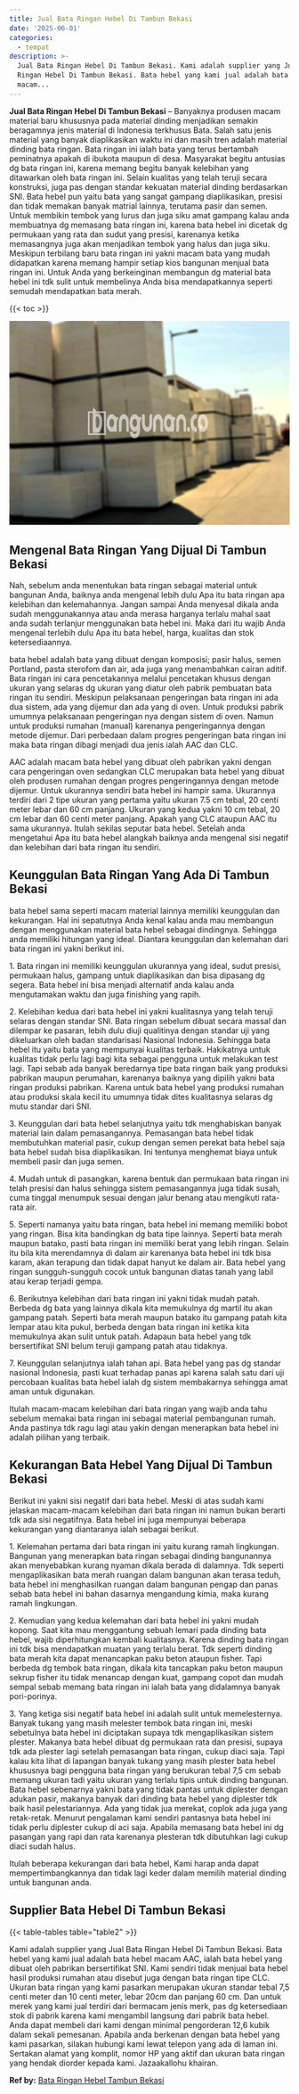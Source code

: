 ```yaml
---
title: Jual Bata Ringan Hebel Di Tambun Bekasi
date: '2025-06-01'
categories:
  - tempat
description: >-
  Jual Bata Ringan Hebel Di Tambun Bekasi. Kami adalah supplier yang Jual Bata
  Ringan Hebel Di Tambun Bekasi. Bata hebel yang kami jual adalah bata hebel
  macam...
---
```


**Jual Bata Ringan Hebel Di Tambun Bekasi** – Banyaknya produsen macam material baru khususnya pada material dinding menjadikan semakin beragamnya jenis material di Indonesia terkhusus Bata. Salah satu jenis material yang banyak diaplikasikan waktu ini dan masih tren adalah material dinding bata ringan. Bata ringan ini ialah bata yang terus bertambah peminatnya apakah di ibukota maupun di desa. Masyarakat begitu antusias dg bata ringan ini, karena memang begitu banyak kelebihan yang ditawarkan oleh bata ringan ini. Selain kualitas yang telah teruji secara konstruksi, juga pas dengan standar kekuatan material dinding berdasarkan SNI. Bata hebel pun yaitu bata yang sangat gampang diaplikasikan, presisi dan tidak memakan banyak matrial lainnya, terutama pasir dan semen. Untuk membikin tembok yang lurus dan juga siku amat gampang kalau anda membuatnya dg memasang bata ringan ini, karena bata hebel ini dicetak dg permukaan yang rata dan sudut yang presisi, karenanya ketika memasangnya juga akan menjadikan tembok yang halus dan juga siku. Meskipun terbilang baru bata ringan ini yakni macam bata yang mudah didapatkan karena memang hampir setiap kios bangunan menjual bata ringan ini. Untuk Anda yang berkeinginan membangun dg material bata hebel ini tdk sulit untuk membelinya Anda bisa mendapatkannya seperti semudah mendapatkan bata merah.

{{< toc >}}

![Jual Bata Ringan Hebel Di Tambun Bekasi](/images/jual-hebel-murah-32.png)

## Mengenal Bata Ringan Yang Dijual Di Tambun Bekasi

Nah, sebelum anda menentukan bata ringan sebagai material untuk bangunan Anda, baiknya anda mengenal lebih dulu Apa itu bata ringan apa kelebihan dan kelemahannya. Jangan sampai Anda menyesal dikala anda sudah menggunakannya atau anda merasa harganya terlalu mahal saat anda sudah terlanjur menggunakan bata hebel ini. Maka dari itu wajib Anda mengenal terlebih dulu Apa itu bata hebel, harga, kualitas dan stok ketersediaannya.

bata hebel adalah bata yang dibuat dengan komposisi; pasir halus, semen Portland, pasta sterofom dan air, ada juga yang menambahkan cairan aditif. Bata ringan ini cara pencetakannya melalui pencetakan khusus dengan ukuran yang selaras dg ukuran yang diatur oleh pabrik pembuatan bata ringan itu sendiri. Meskipun pelaksanaan pengeringan bata ringan ini ada dua sistem, ada yang dijemur dan ada yang di oven. Untuk produksi pabrik umumnya pelaksanaan pengeringan nya dengan sistem di oven. Namun untuk produksi rumahan (manual) karenanya pengeringannya dengan metode dijemur. Dari perbedaan dalam progres pengeringan bata ringan ini maka bata ringan dibagi menjadi dua jenis ialah AAC dan CLC.

AAC adalah macam bata hebel yang dibuat oleh pabrikan yakni dengan cara pengeringan oven sedangkan CLC merupakan bata hebel yang dibuat oleh produsen rumahan dengan progres pengeringannya dengan metode dijemur. Untuk ukurannya sendiri bata hebel ini hampir sama. Ukurannya terdiri dari 2 tipe ukuran yang pertama yaitu ukuran 7.5 cm tebal, 20 centi meter lebar dan 60 cm panjang. Ukuran yang kedua yakni 10 cm tebal, 20 cm lebar dan 60 centi meter panjang. Apakah yang CLC ataupun AAC itu sama ukurannya. Itulah sekilas seputar bata hebel. Setelah anda mengetahui Apa itu bata hebel alangkah baiknya anda mengenal sisi negatif dan kelebihan dari bata ringan itu sendiri.

## Keunggulan Bata Ringan Yang Ada Di Tambun Bekasi

bata hebel sama seperti macam material lainnya memiliki keunggulan dan kekurangan. Hal ini sepatutnya Anda kenal kalau anda mau membangun dengan menggunakan material bata hebel sebagai dindingnya. Sehingga anda memiliki hitungan yang ideal. Diantara keunggulan dan kelemahan dari bata ringan ini yakni berikut ini.

1\. Bata ringan ini memiliki keunggulan ukurannya yang ideal, sudut presisi, permukaan halus, gampang untuk diaplikasikan dan bisa dipasang dg segera. Bata hebel ini bisa menjadi alternatif anda kalau anda mengutamakan waktu dan juga finishing yang rapih.

2\. Kelebihan kedua dari bata hebel ini yakni kualitasnya yang telah teruji selaras dengan standar SNI. Bata ringan sebelum dibuat secara massal dan dilempar ke pasaran, lebih dulu diuji qualitinya dengan standar uji yang dikeluarkan oleh badan standarisasi Nasional Indonesia. Sehingga bata hebel itu yaitu bata yang mempunyai kualitas terbaik. Hakikatnya untuk kualitas tidak perlu lagi bagi kita sebagai pengguna untuk melakukan test lagi. Tapi sebab ada banyak beredarnya tipe bata ringan baik yang produksi pabrikan maupun perumahan, karenanya baiknya yang dipilih yakni bata ringan produksi pabrikan. Karena untuk bata hebel yang produksi rumahan atau produksi skala kecil itu umumnya tidak dites kualitasnya selaras dg mutu standar dari SNI.

3\. Keunggulan dari bata hebel selanjutnya yaitu tdk menghabiskan banyak material lain dalam pemasangannya. Pemasangan bata hebel tidak membutuhkan material pasir, cukup dengan semen perekat bata hebel saja bata hebel sudah bisa diaplikasikan. Ini tentunya menghemat biaya untuk membeli pasir dan juga semen.

4\. Mudah untuk di pasangkan, karena bentuk dan permukaan bata ringan ini telah presisi dan halus sehingga sistem pemasangannya juga tidak susah, cuma tinggal menumpuk sesuai dengan jalur benang atau mengikuti rata-rata air.

5\. Seperti namanya yaitu bata ringan, bata hebel ini memang memiliki bobot yang ringan. Bisa kita bandingkan dg bata tipe lainnya. Seperti bata merah maupun batako, pasti bata ringan ini memiliki berat yang lebih ringan. Selain itu bila kita merendamnya di dalam air karenanya bata hebel ini tdk bisa karam, akan terapung dan tidak dapat hanyut ke dalam air. Bata hebel yang ringan sungguh-sungguh cocok untuk bangunan diatas tanah yang labil atau kerap terjadi gempa.

6\. Berikutnya kelebihan dari bata ringan ini yakni tidak mudah patah. Berbeda dg bata yang lainnya dikala kita memukulnya dg martil itu akan gampang patah. Seperti bata merah maupun batako itu gampang patah kita lempar atau kita pukul, berbeda dengan bata ringan ini ketika kita memukulnya akan sulit untuk patah. Adapaun bata hebel yang tdk bersertifikat SNI belum teruji gampang patah atau tidaknya.

7\. Keunggulan selanjutnya ialah tahan api. Bata hebel yang pas dg standar nasional Indonesia, pasti kuat terhadap panas api karena salah satu dari uji percobaan kualitas bata hebel ialah dg sistem membakarnya sehingga amat aman untuk digunakan.

Itulah macam-macam kelebihan dari bata ringan yang wajib anda tahu sebelum memakai bata ringan ini sebagai material pembangunan rumah. Anda pastinya tdk ragu lagi atau yakin dengan menerapkan bata hebel ini adalah pilihan yang terbaik.

## Kekurangan Bata Hebel Yang Dijual Di Tambun Bekasi

Berikut ini yakni sisi negatif dari bata hebel. Meski di atas sudah kami jelaskan macam-macam kelebihan dari bata ringan ini namun bukan berarti tdk ada sisi negatifnya. Bata hebel ini juga mempunyai beberapa kekurangan yang diantaranya ialah sebagai berikut.

1\. Kelemahan pertama dari bata ringan ini yaitu kurang ramah lingkungan. Bangunan yang menerapkan bata ringan sebagai dinding bangunannya akan menyebabkan kurang nyaman dikala berada di dalamnya. Tdk seperti mengaplikasikan bata merah ruangan dalam bangunan akan terasa teduh, bata hebel ini menghasilkan ruangan dalam bangunan pengap dan panas sebab bata hebel ini bahan dasarnya mengandung kimia, maka kurang ramah lingkungan.

2\. Kemudian yang kedua kelemahan dari bata hebel ini yakni mudah kopong. Saat kita mau menggantung sebuah lemari pada dinding bata hebel, wajib diperhitungkan kembali kualitasnya. Karena dinding bata ringan ini tdk bisa mendapatkan muatan yang terlalu berat. Tdk seperti dinding bata merah kita dapat menancapkan paku beton ataupun fisher. Tapi berbeda dg tembok bata ringan, dikala kita tancapkan paku beton maupun sekrup fisher itu tidak menancap dengan kuat, gampang copot dan mudah sempal sebab memang bata ringan ini ialah bata yang didalamnya banyak pori-porinya.

3\. Yang ketiga sisi negatif bata hebel ini adalah sulit untuk memelesternya. Banyak tukang yang masih melester tembok bata ringan ini, meski sebetulnya bata hebel ini diciptakan supaya tdk mengaplikasikan sistem plester. Makanya bata hebel dibuat dg permukaan rata dan presisi, supaya tdk ada plester lagi setelah pemasangan bata ringan, cukup diaci saja. Tapi kalau kita lihat di lapangan banyak tukang yang masih plester bata hebel khususnya bagi pengguna bata ringan yang berukuran tebal 7,5 cm sebab memang ukuran tadi yaitu ukuran yang terlalu tipis untuk dinding bangunan. Bata hebel sebenarnya yakni bata yang tidak pantas untuk diplester dengan adukan pasir, makanya banyak dari dinding bata hebel yang diplester tdk baik hasil pelestariannya. Ada yang tidak jua merekat, coplok ada juga yang retak-retak. Menurut pengalaman kami sendiri pantasnya bata hebel ini tidak perlu diplester cukup di aci saja. Apabila memasang bata hebel ini dg pasangan yang rapi dan rata karenanya plesteran tdk dibutuhkan lagi cukup diaci sudah halus.

Itulah beberapa kekurangan dari bata hebel, Kami harap anda dapat mempertimbangkannya dan tidak lagi keder dalam memilih material dinding untuk bangunan anda.

## Supplier Bata Hebel Di Tambun Bekasi

{{< table-tables table="table2" >}}

Kami adalah supplier yang Jual Bata Ringan Hebel Di Tambun Bekasi. Bata hebel yang kami jual adalah bata hebel macam AAC, ialah bata hebel yang dibuat oleh pabrikan bersertifikat SNI. Kami sendiri tidak menjual bata hebel hasil produksi rumahan atau disebut juga dengan bata ringan tipe CLC. Ukuran bata ringan yang kami pasarkan merupakan ukuran standar tebal 7,5 centi meter dan 10 centi meter, lebar 20cm dan panjang 60 cm. Dan untuk merek yang kami jual terdiri dari bermacam jenis merk, pas dg ketersediaan stok di pabrik karena kami mengambil langsung dari pabrik bata hebel. Anda dapat membeli dari kami dengan minimal pengorderan 12,6 kubik dalam sekali pemesanan. Apabila anda berkenan dengan bata hebel yang kami pasarkan, silakan hubungi kami lewat telepon yang ada di laman ini. Sertakan alamat yang komplit, nomor HP yang aktif dan ukuran bata ringan yang hendak diorder kepada kami. Jazaakallohu khairan.

**Ref by:** [Bata Ringan Hebel Tambun Bekasi](https://id.wikipedia.org/wiki/Bata)
